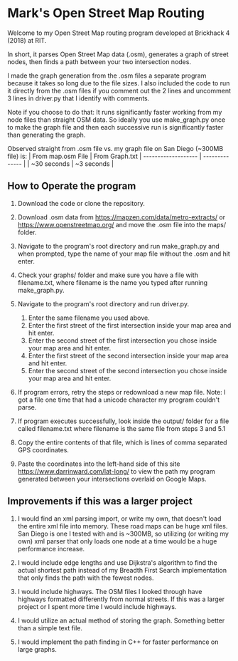 # Mark's Open Street Map Routing

Welcome to my Open Street Map routing program developed at Brickhack 4 (2018)
at RIT.

In short, it parses Open Street Map data (.osm), generates a graph of street
nodes, then finds a path between your two intersection nodes.

I made the graph generation from the .osm files a separate program because
it takes so long due to the file sizes. I also included the code to run
it directly from the .osm files if you comment out the 2 lines and uncomment 3
lines in driver.py that I identify with comments.

Note if you choose to do that: It runs significantly faster working from my
node files than straight OSM data. So ideally you use make_graph.py once to
make the graph file and then each successive run is significantly faster than
generating the graph. 

Observed straight from .osm file vs. my graph file on San Diego (~300MB file)
is:
| From map.osm File | From Graph.txt |
------------------- | -------------- |
| ~30 seconds       | ~3 seconds     |

## How to Operate the program

1. Download the code or clone the repository.

2. Download .osm data from https://mapzen.com/data/metro-extracts/ or
https://www.openstreetmap.org/ and move the .osm file into the maps/ folder.

3. Navigate to the program's root directory and run make_graph.py and when prompted, type the name of your map file without
the .osm and hit enter.

4. Check your graphs/ folder and make sure you have a file with filename.txt, 
where filename is the name you typed after running make_graph.py.

5. Navigate to the program's root directory and run driver.py.

    1. Enter the same filename you used above.
    2. Enter the first street of the first intersection inside your map area and hit enter.
    3. Enter the second street of the first intersection you chose inside your map area and hit enter.
    4. Enter the first street of the second intersection inside your map area and hit enter.
    5. Enter the second street of the second intersection you chose inside your map area and hit enter.

6. If program errors, retry the steps or redownload a new map file. Note: I got a file one time
that had a unicode character my program couldn't parse.

7. If program executes successfully, look inside the output/ folder for a file called filename.txt
where filename is the same file from steps 3 and 5.1

8. Copy the entire contents of that file, which is lines of comma separated GPS coordinates.

9. Paste the coordinates into the left-hand side of this site https://www.darrinward.com/lat-long/
to view the path my program generated between your intersections overlaid on Google Maps.

## Improvements if this was a larger project

1. I would find an xml parsing import, or write my own, that doesn't load the 
entire xml file into memory. These road maps can be huge xml files. San Diego
is one I tested with and is ~300MB, so utilizing (or writing my own) xml parser 
that only loads one node at a time would be a huge performance increase.

2. I would include edge lengths and use Dijkstra's algorithm to find the
actual shortest path instead of my Breadth First Search implementation that
only finds the path with the fewest nodes.

3. I would include highways. The OSM files I looked through have highways 
formatted differently from normal streets. If this was a larger project or I 
spent more time I would include highways.

4. I would utilize an actual method of storing the graph. Something better
than a simple text file.

5. I would implement the path finding in C++ for faster performance on large
graphs.

